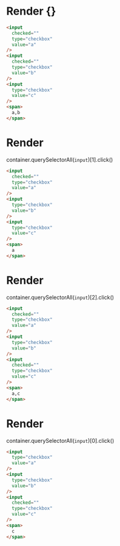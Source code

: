 # Render {}
```html
<input
  checked=""
  type="checkbox"
  value="a"
/>
<input
  checked=""
  type="checkbox"
  value="b"
/>
<input
  type="checkbox"
  value="c"
/>
<span>
  a,b
</span>
```


# Render 
container.querySelectorAll(`input`)[1].click()

```html
<input
  checked=""
  type="checkbox"
  value="a"
/>
<input
  type="checkbox"
  value="b"
/>
<input
  type="checkbox"
  value="c"
/>
<span>
  a
</span>
```


# Render 
container.querySelectorAll(`input`)[2].click()

```html
<input
  checked=""
  type="checkbox"
  value="a"
/>
<input
  type="checkbox"
  value="b"
/>
<input
  checked=""
  type="checkbox"
  value="c"
/>
<span>
  a,c
</span>
```


# Render 
container.querySelectorAll(`input`)[0].click()

```html
<input
  type="checkbox"
  value="a"
/>
<input
  type="checkbox"
  value="b"
/>
<input
  checked=""
  type="checkbox"
  value="c"
/>
<span>
  c
</span>
```